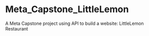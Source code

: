 # Meta_Capstone_LittleLemon
A Meta Capstone project using API to build a website: LittleLemon Restaurant
